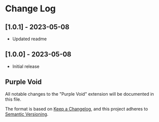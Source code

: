 # Change Log

## [1.0.1] - 2023-05-08

- Updated readme

## [1.0.0] - 2023-05-08

- Initial release

## Purple Void
All notable changes to the "Purple Void" extension will be documented in this file.

The format is based on [Keep a Changelog](https://keepachangelog.com/en/1.0.0/),
and this project adheres to [Semantic Versioning](https://semver.org/spec/v2.0.0.html).
